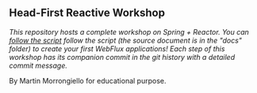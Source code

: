 ## Head-First Reactive Workshop

*This repository hosts a complete workshop on Spring + Reactor. You can [follow the script](https://reactor.github.io/head-first-reactive-with-spring-and-reactor/) follow the script (the source document is in the "docs" folder) to create your first WebFlux applications! Each step of this workshop has its companion commit in the git history with a detailed commit message.*


By Martin Morrongiello for educational purpose.
